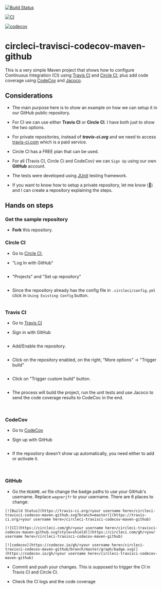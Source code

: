 [![Build Status](https://travis-ci.org/wagnerjfr/circleci-travisci-codecov-maven-github.svg?branch=master)](https://travis-ci.org/wagnerjfr/circleci-travisci-codecov-maven-github)

[![CI](https://circleci.com/gh/wagnerjfr/circleci-travisci-codecov-maven-github.svg?style=shield)](https://circleci.com/gh/wagnerjfr/circleci-travisci-codecov-maven-github)

[![codecov](https://codecov.io/gh/wagnerjfr/circleci-travisci-codecov-maven-github/branch/master/graph/badge.svg?token=D3IQCDGQHS)](https://codecov.io/gh/wagnerjfr/circleci-travisci-codecov-maven-github)

# circleci-travisci-codecov-maven-github
This is a very simple Maven project that shows how to configure Continuous Integration (CI) using [Travis CI](https://travis-ci.org/) and [Circle CI](https://circleci.com/),
plus add code coverage using [CodeCov](https://codecov.io/) and [Jacoco](https://www.eclemma.org/jacoco/).

## Considerations
- The main purpose here is to show an example on how we can setup it in our GitHub public repository.

- For CI we can use either **Travis CI** or **Circle CI**. I have both just to show the two options.

- For private repositories, instead of ***travis-ci.org*** and we need to access [travis-ci.com](https://travis-ci.com/) which is a paid service.

- Circle CI has a FREE plan that can be used.

- For all (Travis CI, Circle Ci and CodeCov) we can `Sign Up` using our own **GitHub** account.

- The tests were developed using [JUnit](https://junit.org/junit5/) testing framework.

- If you want to know how to setup a private repository, let me know (:star2:) and I can create a repository explaining the steps.

## Hands on steps

### Get the sample repository

- **Fork** this repository.

### Circle CI

- Go to [Circle CI](https://circleci.com/vcs-authorize/), 

- "Log In with GitHub"

<image>

- "Projects" and "Set up repository"

<image>

- Since the repository already has the config file in `.circleci/config.yml` click in `Using Existing Config` button.

<image>

### Travis CI

- Go to [Travis CI](https://travis-ci.org/)

- Sign in with GitHub

<image>
 
- Add/Enable the repository.

<image>

- Click on the repository enabled, on the right, "More options" -> "Trigger build"

<image>

- Click on "Trigger custom build" button.

<image>

- The process will build the project, run the unit tests and use Jacoco to send the code coverage results to CodeCoc in the end.

<image>

<image> 

### CodeCov

- Go to [CodeCov](https://codecov.io/)

- Sign up with GitHub

<image>
 
- If the repository doesn't show up automatically, you need either to add or activate it.

<image>

<image>

### GitHub

- Go the `README.md` file change the badge paths to use your GitHub's username. Replace `wagnerjfr` to your username. There are 6 places to change:
```
[![Build Status](https://travis-ci.org/<your username here>/circleci-travisci-codecov-maven-github.svg?branch=master)](https://travis-ci.org/<your username here>/circleci-travisci-codecov-maven-github)

[![CI](https://circleci.com/gh/<your username here>/circleci-travisci-codecov-maven-github.svg?style=shield)](https://circleci.com/gh/<your username here>/circleci-travisci-codecov-maven-github)

[![codecov](https://codecov.io/gh/<your username here>/circleci-travisci-codecov-maven-github/branch/master/graph/badge.svg)](https://codecov.io/gh/<your username here>/circleci-travisci-codecov-maven-github)
``` 
- Commit and push your changes. This is supposed to trigger the CI in Travis CI and Circle CI.

- Check the CI logs and the code coverage